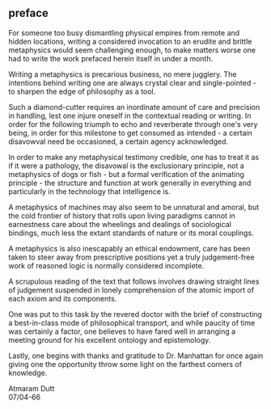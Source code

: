 ## preface


For someone too busy dismantling physical empires from remote and hidden locations, writing a considered invocation to an erudite and brittle metaphysics would seem challenging enough, to make matters worse one had to write the work prefaced herein itself in under a month. 


Writing a metaphysics is precarious business, no mere jugglery. The intentions behind writing one are always crystal clear and single-pointed - to sharpen the edge of philosophy as a tool.


Such a diamond-cutter requires an inordinate amount of care and precision in handling, lest one injure oneself in the contextual reading or writing. In order for the following triumph to echo and reverberate through one's very being, in order for this milestone to get consumed as intended - a certain disavowval need be occasioned, a certain agency acknowledged.


In order to make any metaphysical testimony credible, one has to treat it as if it were a pathology, the disavowal is the exclusionary principle, not a metaphysics of dogs or fish - but a formal verification of the animating principle - the structure and function at work generally in everything and particularly in the technology that intelligence is.


A metaphysics of machines may also seem to be unnatural and amoral, but the cold frontier of history that rolls upon living paradigms cannot in earnestness care about the wheelings and dealings of sociological bindings, much less the extant standards of nature or its moral couplings.


A metaphysics is also inescapably an ethical endowment, care has been taken to steer away from prescriptive positions yet a truly judgement-free work of reasoned logic is normally considered incomplete. 


A scrupulous reading of the text that follows involves drawing straight lines of judgement suspended in lonely comprehension of the atomic import of each axiom and its components.


One was put to this task by the revered doctor with the brief of constructing a best-in-class mode of philosophical transport, and while paucity of time was certainly a factor, one believes to have fared well in arranging a meeting ground for his excellent ontology and epistemology.


Lastly, one begins with thanks and gratitude to Dr. Manhattan for once again giving one the opportunity throw some light on the farthest corners of knowledge. 


Atmaram Dutt \
07/04-66